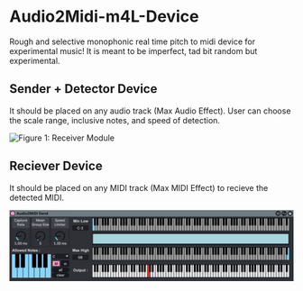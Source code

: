# Audio2Midi-m4L-Device
Rough and selective monophonic real time pitch to midi device for experimental music! It is meant to be imperfect, tad bit random but experimental. 

## Sender + Detector Device

It should be placed on any audio track (Max Audio Effect). 
User can choose the scale range, inclusive notes, and speed of detection.

![Figure 1: Receiver Module](images/receiver.png)


## Reciever Device

It should be placed on any MIDI track (Max MIDI Effect) to recieve the detected MIDI. 

![Figure 2: Sender Module](images/sender.png)
